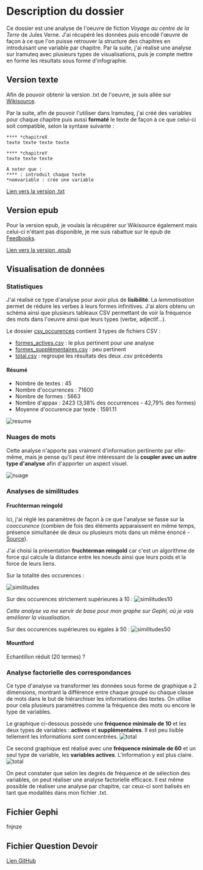 # Description du dossier

Ce dossier est une analyse de l'oeuvre de fiction *Voyage au centre de la Terre* de Jules Verne. J'ai récupéré les données puis encodé l'œuvre de façon à ce que l'on puisse retrouver la structure des chapitres en introduisant une variable par chapitre. Par la suite, j'ai réalisé une analyse sur Iramuteq avec plusieurs types de visualisations, puis je compte mettre en forme les résultats sous forme d'infographie.

## Version texte

Afin de pouvoir obtenir la version .txt de l'oeuvre, je suis allée sur [Wikisource](https://fr.wikisource.org/wiki/Voyage_au_centre_de_la_Terre/Texte_entier).

Par la suite, afin de pouvoir l'utiliser dans Iramuteq, j'ai créé des variables pour chaque chapitre puis aussi __formaté__ le texte de façon à ce que celui-ci soit compatible, selon la syntaxe suivante :

~~~~
**** *chapitreX
texte texte texte texte

**** *chapitreY
texte texte texte

A noter que :
**** : introduit chaque texte
*nomvariable : crée une variable
~~~~

[Lien vers la version .txt](https://github.com/belzepaf/Melanie_AUBRY_voyageaucentredelaterre/blob/master/voyageaucentredelaterreencode.txt)

## Version epub

Pour la version epub, je voulais la récupérer sur Wikisource également mais celui-ci n'étant pas disponible, je me suis rabattue sur le epub de [Feedbooks](http://fr.feedbooks.com/book/1474/voyage-au-centre-de-la-terre).

[Lien vers la version .epub](https://github.com/belzepaf/Melanie_AUBRY_voyageaucentredelaterre/blob/master/Jules_Verne_Voyage_au_centre_de_la_Terre.epub)

## Visualisation de données

### Statistiques

J'ai réalisé ce type d'analyse pour avoir plus de __lisibilité__. La *lemmatisation* permet de réduire les verbes à leurs formes infinitives. J'ai alors obtenu un schéma ainsi que plusieurs tableaux CSV permettant de voir la fréquence des mots dans l'oeuvre ainsi que leurs types (verbe, adjectif...).

Le dossier [csv_occurences](https://github.com/belzepaf/Melanie_AUBRY_voyageaucentredelaterre/tree/master/csv_occurences) contient 3 types de fichiers CSV :
* [formes_actives.csv](https://github.com/belzepaf/Melanie_AUBRY_voyageaucentredelaterre/blob/master/csv_occurences/formes_actives.csv) : le plus pertinent pour une analyse
* [formes_supplémentaires.csv](https://github.com/belzepaf/Melanie_AUBRY_voyageaucentredelaterre/blob/master/csv_occurences/formes_suppl%C3%A9mentaires.csv) : peu pertinent
* [total.csv](https://github.com/belzepaf/Melanie_AUBRY_voyageaucentredelaterre/blob/master/csv_occurences/total.csv) : regroupe les résultats des deux .csv précédents

#### Résumé

* Nombre de textes : 45
* Nombre d'occurrences : 71600
* Nombre de formes : 5663
* Nombre d'appax : 2423 (3,38% des occurrences - 42,79% des formes)
* Moyenne d'occurence par texte : 1591.11

![resume](https://github.com/belzepaf/Melanie_AUBRY_voyageaucentredelaterre/blob/master/visualisation/resume.PNG)

### Nuages de mots

Cette analyse n'apporte pas vraiment d'information pertinente par elle-même, mais je pense qu'il peut être intéressant de la __coupler avec un autre type d'analyse__ afin d'apporter un aspect visuel.

![nuage](https://github.com/belzepaf/Melanie_AUBRY_voyageaucentredelaterre/blob/master/visualisation/nuage_1.png)

### Analyses de similitudes

#### Fruchterman reingold

Ici, j'ai réglé les paramètres de façon à ce que l'analyse se fasse sur la *cooccurence* (combien de fois des éléments apparaissent en même temps, présence simultanée de deux ou plusieurs mots dans un même énoncé - [Source](https://fr.wikipedia.org/wiki/Cooccurrence)). 

J'ai choisi la présentation __fruchterman reingold__ car c'est un algorithme de force qui calcule la distance entre les noeuds ainsi que leurs poids et la force de leurs liens.

Sur la totalité des occurences :

![similitudes](https://github.com/belzepaf/Melanie_AUBRY_voyageaucentredelaterre/blob/master/visualisation/graph_simi_1.png)

Sur des occurences strictement supérieures à 10 :
![similitudes10](https://github.com/belzepaf/Melanie_AUBRY_voyageaucentredelaterre/blob/master/visualisation/graph_simi_10.png)

*Cette analyse va me servir de base pour mon graphe sur Gephi, où je vais améliorer la visualisation.*

Sur des occurences supérieures ou égales à 50 :
![similitudes50](https://github.com/belzepaf/Melanie_AUBRY_voyageaucentredelaterre/blob/master/visualisation/graph_simi_50.png)

#### Mountford

Echantillon réduit (20 termes) ?

### Analyse factorielle des correspondances

Ce type d'analyse va transformer les données sous forme de graphique a 2 dimensions, montrant la différence entre chaque groupe ou chaque classe de mots dans le but de hiérarchiser les informations des textes. On utilise pour cela plusieurs paramètres comme la fréquence des mots ou encore le type de variables.

Le graphique ci-dessous possède une __fréquence minimale de 10__ et les deux types de variables : __actives__ et __supplémentaires__. Il est peu lisible tellement les informations sont concentrées.
![total](https://github.com/belzepaf/Melanie_AUBRY_voyageaucentredelaterre/blob/master/visualisation/afcf_row.png)

Ce second graphique est réalisé avec une __fréquence minimale de 60__ et un seul type de variable, les __variables actives__. L'information y est plus claire.
![total](https://github.com/belzepaf/Melanie_AUBRY_voyageaucentredelaterre/blob/master/visualisation/afcf_row10.png)

On peut constater que selon les degrés de fréquence et de sélection des variables, on peut réaliser une analyse factorielle efficace. Il est même possible de réaliser une analyse par chapitre, car ceux-ci sont balisés en tant que modalités dans mon fichier .txt.

## Fichier Gephi

fnjnze

## Fichier Question Devoir

[Lien GitHub](https://github.com/belzepaf/Melanie_AUBRY_voyageaucentredelaterre/blob/master/question.md)
